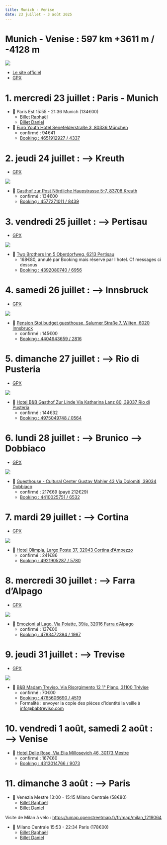 ```yaml
---
title: Munich - Venise
date: 23 juillet - 3 août 2025
---
```


<style type="text/css">
@import url("https://unpkg.com/sakura.css/css/normalize.css");
@import url("https://unpkg.com/sakura.css/css/sakura.css");
</style>

# Munich - Venise : 597 km +3611 m / -4128 m

[![](./images/parcours.png)](https://umap.openstreetmap.fr/fr/map/munich-venise_1200335#8/46.794/12.025)

- [Le site officiel](https://muenchen-venezia.info/en/)
- [GPX](files/munich-venise-est.gpx)

# 1. mercredi 23 juillet : Paris - Munich

- 🚆 Paris Est 15:55 - 21:36 Munich (134€00)
    - [Billet Raphaël](./files/PARIS_MUNICH_RAPHAEL.pdf)
    - [Billet Daniel](./files/PARIS_MUNICH_DANIEL.pdf)
- 🏨 [Euro Youth Hotel Senefelderstraße 3, 80336 München](https://maps.app.goo.gl/ACrAehBzqFMG1pLy6)
    - confirmé : 94€41
    - [Booking : 4651912927 / 4337](https://secure.booking.com/confirmation.en-us.html?aid=304142&label=gen173nr-1FCAEoggI46AdIM1gEaE2IAQGYATG4ARnIAQ_YAQHoAQH4AQKIAgGoAgO4As7P88MGwAIB0gIkZjRmODVhZTUtOTJiYi00ODczLTkwZjEtOGZkNTIzNjBjNjEx2AIF4AIB&auth_key=th8BPizc6aJUrHU6&source=mytrips)


# 2. jeudi 24 juillet : ⟶ Kreuth

- [GPX](./files/1-munich-kreuth.gpx)

![](./images/1.png)

- 🏨 [Gasthof zur Post Nördliche Haupstrasse 5-7, 83708 Kreuth](https://maps.app.goo.gl/vCxHx2kg13YzsFmo7)
    - confirmé : 134€00
    - [Booking : 4577271011 / 8439](https://secure.booking.com/confirmation.en-us.html?aid=304142&label=gen173nr-1FCAEoggI46AdIM1gEaE2IAQGYATG4ARnIAQ_YAQHoAQH4AQKIAgGoAgO4As7P88MGwAIB0gIkZjRmODVhZTUtOTJiYi00ODczLTkwZjEtOGZkNTIzNjBjNjEx2AIF4AIB&auth_key=F5GsPCd7zIKVT1mL&source=mytrips)

# 3. vendredi 25 juillet : ⟶ Pertisau

- [GPX](./files/2-kreuth-pertisau.gpx)

![](./images/2.png)

- 🏨 [Two Brothers Inn 5 Oberdorfweg, 6213 Pertisau](https://maps.app.goo.gl/HeYtd4EPgmvUMYbs6)
    - 168€80, annulé par Booking mais réservé par l'hotel. Cf messages ci dessous
    - [Booking : 4392080740 / 6956](https://secure.booking.com/confirmation.en-us.html?label=gen173nr-1FCAEoggI46AdIM1gEaE2IAQGYATG4ARnIAQ_YAQHoAQH4AQKIAgGoAgO4As7P88MGwAIB0gIkZjRmODVhZTUtOTJiYi00ODczLTkwZjEtOGZkNTIzNjBjNjEx2AIF4AIB&sid=17b89a66dabce369e1957d1731386ea2&aid=304142&auth_key=5ghbBmyX98h0nZ5n&source=mytrips)

# 4. samedi 26 juillet : ⟶ Innsbruck

- [GPX](./files/3-pertisau-innsbruck.gpx)

![](./images/3.png)

- 🏨 [Pension Stoi budget guesthouse, Salurner Straße 7, Wilten, 6020 Innsbruck](https://maps.app.goo.gl/GYLpu7pk3mYJaL898)
    - confirmé : 145€00
    - [Booking : 4404643659 / 2816](https://secure.booking.com/confirmation.en-us.html?aid=304142&label=gen173nr-1FCAEoggI46AdIM1gEaE2IAQGYATG4ARnIAQ_YAQHoAQH4AQKIAgGoAgO4As7P88MGwAIB0gIkZjRmODVhZTUtOTJiYi00ODczLTkwZjEtOGZkNTIzNjBjNjEx2AIF4AIB&auth_key=HAYIK4SlqrnVvpkg&source=mytrips)

# 5. dimanche 27 juillet : ⟶ Rio di Pusteria

- [GPX](./files/4-innsbruck-rio-di-pusteria.gpx)

![](./images/4.png)

- 🏨 [Hotel B&B Gasthof Zur Linde Via Katharina Lanz 80, 39037 Rio di Pusteria](https://maps.app.goo.gl/BCsm7PsK6GBRgBVi8)
    - confirmé : 144€32
    - [Booking : 4975049748 / 0564](https://secure.booking.com/confirmation.en-us.html?aid=304142&label=gen173nr-1FCAEoggI46AdIM1gEaE2IAQGYATG4ARnIAQ_YAQHoAQH4AQKIAgGoAgO4As7P88MGwAIB0gIkZjRmODVhZTUtOTJiYi00ODczLTkwZjEtOGZkNTIzNjBjNjEx2AIF4AIB&auth_key=TtWsfkuSk35pedc1&source=mytrips)

# 6. lundi 28 juillet : ⟶ Brunico ⟶ Dobbiaco

- [GPX](./files/5-rio-di-pusteria-dobbiaco.gpx)

![](./images/5.png)

- 🏨 [Guesthouse - Cultural Center Gustav Mahler 43 Via Dolomiti, 39034 Dobbiaco](https://maps.app.goo.gl/tKCRPRN2SRTiu5AJA)
    - confirmé : 217€69 (payé 212€29)
    - [Booking : 4410025751 / 6532](https://secure.booking.com/confirmation.en-us.html?aid=304142&label=gen173nr-1FCAEoggI46AdIM1gEaE2IAQGYATG4ARnIAQ_YAQHoAQH4AQKIAgGoAgO4As7P88MGwAIB0gIkZjRmODVhZTUtOTJiYi00ODczLTkwZjEtOGZkNTIzNjBjNjEx2AIF4AIB&auth_key=SOEtzV5A6yRMTMgE&source=mytrips)

# 7. mardi 29 juillet : ⟶ Cortina

- [GPX](./files/6-dobbiaco-cortina.gpx)

![](./images/6.png)

- 🏨 [Hotel Olimpia, Largo Poste 37, 32043 Cortina dʼAmpezzo](https://maps.app.goo.gl/3qhzkdxEk6cfBMzr5)
    - confirmé : 241€86
    - [Booking : 4921905287 / 5780](https://secure.booking.com/confirmation.en-us.html?aid=304142&label=gen173nr-1FCAEoggI46AdIM1gEaE2IAQGYATG4ARnIAQ_YAQHoAQH4AQKIAgGoAgO4As7P88MGwAIB0gIkZjRmODVhZTUtOTJiYi00ODczLTkwZjEtOGZkNTIzNjBjNjEx2AIF4AIB&auth_key=pKi5gu5KGDNgzusg&source=mytrips)

# 8. mercredi 30 juillet : ⟶ Farra d’Alpago

- [GPX](./files/7-cortina-farra-d-alpago.gpx)

![](./images/7.png)

- 🏨 [Emozioni al Lago, Via Poiatte, 39/a, 32016 Farra dʼAlpago](https://maps.app.goo.gl/SzknLLyUTCFQen6A9)
    - confirmé : 137€00
    - [Booking : 4783472394 / 1987](https://secure.booking.com/confirmation.en-us.html?aid=304142&label=gen173nr-1FCAEoggI46AdIM1gEaE2IAQGYATG4ARnIAQ_YAQHoAQH4AQKIAgGoAgO4As7P88MGwAIB0gIkZjRmODVhZTUtOTJiYi00ODczLTkwZjEtOGZkNTIzNjBjNjEx2AIF4AIB&auth_key=KDWWyIiWUlBLMrr6&source=mytrips)

# 9. jeudi 31 juillet : ⟶ Trevise

- [GPX](./files/8-farra-d-alpago-trevise.gpx)

![](./images/8.png)

- 🏨 [B&B Madam Treviso, Via Risorgimento 12 1° Piano, 31100 Trévise](https://maps.app.goo.gl/DFGBxBmGzHg7ksEa7)
    - confirmé : 70€00
    - [Booking : 4765606690 /  4519](https://secure.booking.com/confirmation.en-us.html?aid=304142&label=gen173nr-1FCAEoggI46AdIM1gEaE2IAQGYATG4ARnIAQ_YAQHoAQH4AQKIAgGoAgO4As7P88MGwAIB0gIkZjRmODVhZTUtOTJiYi00ODczLTkwZjEtOGZkNTIzNjBjNjEx2AIF4AIB&auth_key=PxlkpOkOM2nW8Fvq&source=mytrips)
    - Formalité : envoyer la copie des pièces d’identité la veille à  info@babtreviso.com


# 10. vendredi 1 août, samedi 2 août : ⟶ Venise

- 🏨 [Hotel Delle Rose, Via Elia Millosevich 46, 30173 Mestre](https://maps.app.goo.gl/A4hTRnriH4Uus7KC7)
    - confirmé : 167€60
    - [Booking : 4313014766 / 9073](https://secure.booking.com/confirmation.en-us.html?aid=304142&label=gen173nr-1FCAEoggI46AdIM1gEaE2IAQGYATG4ARnIAQ_YAQHoAQH4AQKIAgGoAgO4As7P88MGwAIB0gIkZjRmODVhZTUtOTJiYi00ODczLTkwZjEtOGZkNTIzNjBjNjEx2AIF4AIB&auth_key=HkaEgfzdAZKJ2pHV&source=mytrips)

# 11. dimanche 3 août : ⟶ Paris

- 🚆  Venezia Mestre 13:00 - 15:15 Milano Centrale (58€80)
    - [Billet Raphaël](./files/VENISE_MILAN_RAPHAEL.pdf)
    - [Billet Daniel](./files/VENISE_MILAN_DANIEL.pdf)

Visite de Milan à vélo : https://umap.openstreetmap.fr/fr/map/milan_1219064

- 🚆 Milano Centrale 15:53 - 22:34 Paris (178€00)
    - [Billet Raphaël](./files/MILAN_PARIS_RAPHAEL.pdf)
    - [Billet Daniel](./files/MILAN_PARIS_DANIEL.pdf)